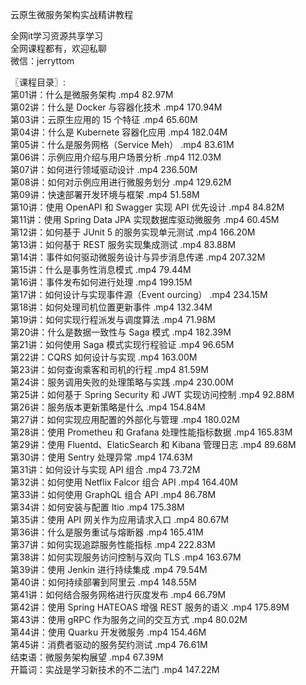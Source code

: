 云原生微服务架构实战精讲教程

全网it学习资源共享学习<br>全网课程都有，欢迎私聊<br>微信：jerryttom<br>

〖课程目录〗:<br> 第01讲：什么是微服务架构 .mp4 82.97M<br> 第02讲：什么是 Docker 与容器化技术 .mp4 170.94M<br> 第03讲：云原生应用的 15 个特征 .mp4 65.60M<br> 第04讲：什么是 Kubernete 容器化应用 .mp4 182.04M<br> 第05讲：什么是服务网格（Service Meh） .mp4 83.61M<br> 第06讲：示例应用介绍与用户场景分析 .mp4 112.03M<br> 第07讲：如何进行领域驱动设计 .mp4 236.50M<br> 第08讲：如何对示例应用进行微服务划分 .mp4 129.62M<br> 第09讲：快速部署开发环境与框架 .mp4 51.58M<br> 第10讲：使用 OpenAPI 和 Swagger 实现 API 优先设计 .mp4 84.82M<br> 第11讲：使用 Spring Data JPA 实现数据库驱动微服务 .mp4 60.45M<br> 第12讲：如何基于 JUnit 5 的服务实现单元测试 .mp4 166.20M<br> 第13讲：如何基于 REST 服务实现集成测试 .mp4 83.88M<br> 第14讲：事件如何驱动微服务设计与异步消息传递 .mp4 207.32M<br> 第15讲：什么是事务性消息模式 .mp4 79.44M<br> 第16讲：事件发布如何进行处理 .mp4 199.15M<br> 第17讲：如何设计与实现事件源（Event ourcing） .mp4 234.15M<br> 第18讲：如何处理司机位置更新事件 .mp4 132.34M<br> 第19讲：如何实现行程派发与调度算法 .mp4 71.98M<br> 第20讲：什么是数据一致性与 Saga 模式 .mp4 182.39M<br> 第21讲：如何使用 Saga 模式实现行程验证 .mp4 96.65M<br> 第22讲：CQRS 如何设计与实现 .mp4 163.00M<br> 第23讲：如何查询乘客和司机的行程 .mp4 81.59M<br> 第24讲：服务调用失败的处理策略与实践 .mp4 230.00M<br> 第25讲：如何基于 Spring Security 和 JWT 实现访问控制 .mp4 92.88M<br> 第26讲：服务版本更新策略是什么 .mp4 154.84M<br> 第27讲：如何实现应用配置的外部化与管理 .mp4 180.02M<br> 第28讲：使用 Prometheu 和 Grafana 处理性能指标数据 .mp4 165.83M<br> 第29讲：使用 Fluentd、ElaticSearch 和 Kibana 管理日志 .mp4 89.68M<br> 第30讲：使用 Sentry 处理异常 .mp4 174.63M<br> 第31讲：如何设计与实现 API 组合 .mp4 73.72M<br> 第32讲：如何使用 Netflix Falcor 组合 API .mp4 164.40M<br> 第33讲：如何使用 GraphQL 组合 API .mp4 86.78M<br> 第34讲：如何安装与配置 Itio .mp4 175.38M<br> 第35讲：使用 API 网关作为应用请求入口 .mp4 80.67M<br> 第36讲：什么是服务重试与熔断器 .mp4 165.41M<br> 第37讲：如何实现追踪服务性能指标 .mp4 222.83M<br> 第38讲：如何实现服务访问控制与双向 TLS .mp4 163.67M<br> 第39讲：使用 Jenkin 进行持续集成 .mp4 79.54M<br> 第40讲：如何持续部署到阿里云 .mp4 148.55M<br> 第41讲：如何结合服务网格进行灰度发布 .mp4 66.79M<br> 第42讲：使用 Spring HATEOAS 增强 REST 服务的语义 .mp4 175.89M<br> 第43讲：使用 gRPC 作为服务之间的交互方式 .mp4 80.02M<br> 第44讲：使用 Quarku 开发微服务 .mp4 154.46M<br> 第45讲：消费者驱动的服务契约测试 .mp4 76.61M<br> 结束语：微服务架构展望 .mp4 67.39M<br> 开篇词：实战是学习新技术的不二法门 .mp4 147.22M
